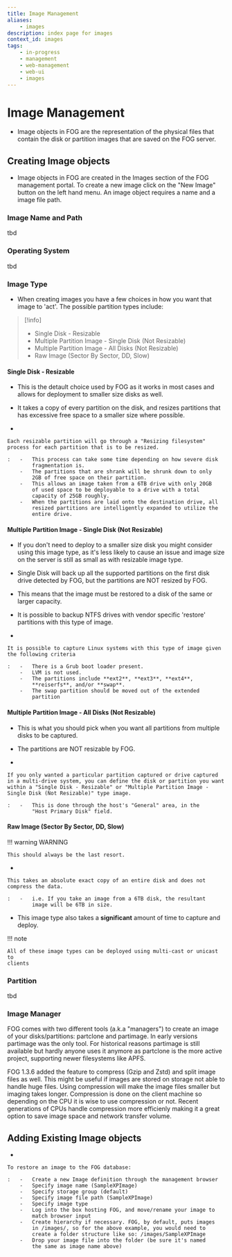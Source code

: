 ```yaml
---
title: Image Management
aliases:
    - images
description: index page for images
context_id: images
tags:
    - in-progress
    - management
    - web-management
    - web-ui
    - images
---
```


# Image Management

-   Image objects in FOG are the representation of the physical files
    that contain the disk or partition images that are saved on the FOG
    server.


## Creating Image objects

-   Image objects in FOG are created in the Images section of the FOG
    management portal. To create a new image click on the "New Image"
    button on the left hand menu. An image object requires a name and a
    image file path.

### Image Name and Path

tbd

### Operating System

tbd

### Image Type

-   When creating images you have a few choices in how you want that
    image to 'act'. The possible partition types include:

>[!info]
>
>- Single Disk - Resizable
  >  - Multiple Partition Image - Single Disk (Not Resizable)
  >  - Multiple Partition Image - All Disks (Not Resizable)
   > - Raw Image (Sector By Sector, DD, Slow)

#### Single Disk - Resizable

-   This is the detault choice used by FOG as it works in most cases and
    allows for deployment to smaller size disks as well.

-   It takes a copy of every partition on the disk, and resizes
    partitions that has excessive free space to a smaller size where
    possible.

-   

    Each resizable partition will go through a "Resizing filesystem" process for each partition that is to be resized.

    :   -   This process can take some time depending on how severe disk
            fragmentation is.
        -   The partitions that are shrank will be shrunk down to only
            2GB of free space on their partition.
        -   This allows an image taken from a 6TB drive with only 20GB
            of used space to be deployable to a drive with a total
            capacity of 25GB roughly.
        -   When the partitions are laid onto the destination drive, all
            resized partitions are intelligently expanded to utilize the
            entire drive.

#### Multiple Partition Image - Single Disk (Not Resizable)

-   If you don't need to deploy to a smaller size disk you might
    consider using this image type, as it's less likely to cause an
    issue and image size on the server is still as small as with
    resizable image type.

-   Single Disk will back up all the supported partitions on the first
    disk drive detected by FOG, but the partitions are NOT resized by
    FOG.

-   This means that the image must be restored to a disk of the same or
    larger capacity.

-   It is possible to backup NTFS drives with vendor specific
    'restore' partitions with this type of image.

-   

    It is possible to capture Linux systems with this type of image given the following criteria

    :   -   There is a Grub boot loader present.
        -   LVM is not used.
        -   The partitions include **ext2**, **ext3**, **ext4**,
            **reiserfs**, and/or **swap**.
        -   The swap partition should be moved out of the extended
            partition

#### Multiple Partition Image - All Disks (Not Resizable)

-   This is what you should pick when you want all partitions from
    multiple disks to be captured.

-   The partitions are NOT resizable by FOG.

-   

    If you only wanted a particular partition captured or drive captured in a multi-drive system, you can define the disk or partition you want within a "Single Disk - Resizable" or "Multiple Partition Image - Single Disk (Not Resizable)" type image.

    :   -   This is done through the host's "General" area, in the
            "Host Primary Disk" field.

#### Raw Image (Sector By Sector, DD, Slow)

!!! warning WARNING

	This should always be the last resort.


-   

    This takes an absolute exact copy of an entire disk and does not compress the data.

    :   -   i.e. If you take an image from a 6TB disk, the resultant
            image will be 6TB in size.

-   This image type also takes a **significant** amount of time to
    capture and deploy.

!!! note

    All of these image types can be deployed using multi-cast or unicast to
    clients


### Partition

tbd

### Image Manager

FOG comes with two different tools (a.k.a "managers") to create an
image of your disks/partitions: partclone and partimage. In early
versions partimage was the only tool. For historical reasons partimage
is still available but hardly anyone uses it anymore as partclone is the
more active project, supporting newer filesystems like APFS.

FOG 1.3.6 added the feature to compress (Gzip and Zstd) and split image
files as well. This might be useful if images are stored on storage not
able to handle huge files. Using compression will make the image files
smaller but imaging takes longer. Compression is done on the client
machine so depending on the CPU it is wise to use compression or not.
Recent generations of CPUs handle compression more efficienly making it
a great option to save image space and network transfer volume.

## Adding Existing Image objects

-   

    To restore an image to the FOG database:

    :   -   Create a new Image definition through the management browser
        -   Specify image name (SampleXPImage)
        -   Specify storage group (default)
        -   Specify image file path (SampleXPImage)
        -   Specify image type
        -   Log into the box hosting FOG, and move/rename your image to
            match browser input
        -   Create hierarchy if necessary. FOG, by default, puts images
            in /images/, so for the above example, you would need to
            create a folder structure like so: /images/SampleXPImage
        -   Drop your image file into the folder (be sure it's named
            the same as image name above)
